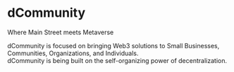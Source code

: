 # dCommunity
Where Main Street meets Metaverse  

dCommunity is focused on bringing Web3 solutions to Small Businesses, Communities, Organizations, and Individuals.  
dCommunity is being built on the self-organizing power of decentralization.
